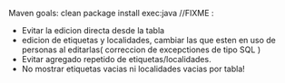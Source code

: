 Maven goals: clean package install exec:java
//FIXME :
 - Evitar la edicion directa desde la tabla
 - edicion de etiquetas y localidades, cambiar las que esten en uso  de personas al editarlas( correccion de excepctiones de tipo SQL )
 - Evitar agregado repetido de etiquetas/localidades.
 - No mostrar etiquetas vacias ni localidades vacias por tabla!

